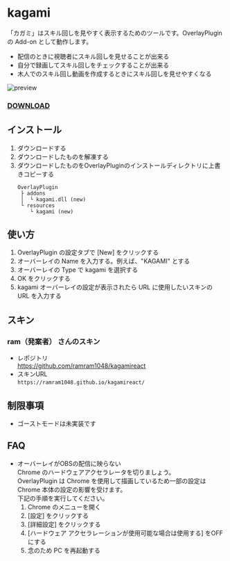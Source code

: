 # kagami

「カガミ」はスキル回しを見やすく表示するためのツールです。OverlayPlugin の Add-on として動作します。  

* 配信のときに視聴者にスキル回しを見せることが出来る
* 自分で録画してスキル回しをチェックすることが出来る
* 木人でのスキル回し動画を作成するときにスキル回しを見せやすくなる

![preview](https://github.com/ramram1048/kagamireact/raw/master/mdimages/preview.gif)

### **[DOWNLOAD](<https://github.com/anoyetta-academy/kagami/releases>)**

## インストール
1. ダウンロードする
2. ダウンロードしたものを解凍する
3. ダウンロードしたものをOverlayPluginのインストールディレクトリに上書きコピーする
   ```
   OverlayPlugin
    ├ addons
    │  └ kagami.dll (new)
    └ resources
       └ kagami (new)
   ```

## 使い方
1. OverlayPlugin の設定タブで [New] をクリックする
2. オーバーレイの Name を入力する。例えば、"KAGAMI" とする
3. オーバーレイの Type で kagami を選択する
4. OK をクリックする
5. kagami オーバーレイの設定が表示されたら URL に使用したいスキンの URL を入力する

## スキン
### ram（発案者） さんのスキン
* レポジトリ  
https://github.com/ramram1048/kagamireact  
* スキンURL  
```https://ramram1048.github.io/kagamireact/```

## 制限事項
* ゴーストモードは未実装です

## FAQ
* オーバーレイがOBSの配信に映らない  
Chrome のハードウェアアクセラレータを切りましょう。  
OverlayPlugin は Chrome を使用して描画しているため一部の設定は Chrome 本体の設定の影響を受けます。  
下記の手順を実行してください。  
    1. Chrome のメニューを開く
    2. [設定] をクリックする
    3. [詳細設定] をクリックする
    4. [ハードウェア アクセラレーションが使用可能な場合は使用する] をOFFにする
    5. 念のため PC を再起動する
